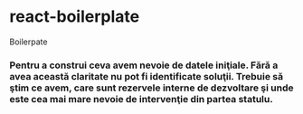 # react-boilerplate
Boilerpate

### Pentru a construi ceva avem nevoie de datele iniţiale.  Fără a avea această claritate nu pot fi identificate soluţii. Trebuie să ştim ce avem, care sunt rezervele interne de dezvoltare şi unde este cea mai mare nevoie de intervenţie din partea statulu.